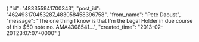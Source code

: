  {
   "id": "483355941700343",
   "post_id": "462493170453287_483058458396758",
   "from_name": "Pete Daoust",
   "message": "The one thing I know is that I'm the Legal Holder in due course of this $50 note no. AMA4308541...",
   "created_time": "2013-02-20T23:07:07+0000"
 }
